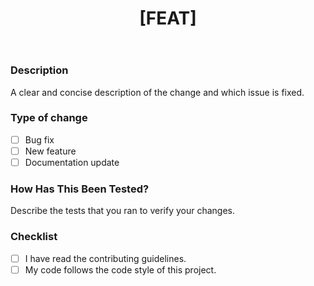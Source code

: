 ﻿---
name: Pull Request
about: Describe your changes
title: "[FEAT] "
labels: ''
assignees: ''

---

### Description
A clear and concise description of the change and which issue is fixed.

### Type of change
- [ ] Bug fix
- [ ] New feature
- [ ] Documentation update

### How Has This Been Tested?
Describe the tests that you ran to verify your changes.

### Checklist
- [ ] I have read the contributing guidelines.
- [ ] My code follows the code style of this project.

